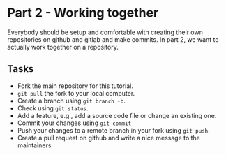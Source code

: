 # Part 2 - Working together

Everybody should be setup and comfortable with creating their own repositories on github and gitlab and make commits. In part 2, we want to actually work together
on a repository.

## Tasks

* Fork the main repository for this tutorial.
* `git pull` the fork to your local computer.
* Create a branch using `git branch -b`.
* Check using `git status`.
* Add a feature, e.g., add a source code file or change an existing one.
* Commit your changes using `git commit`
* Push your changes to a remote branch in your fork using `git push`.
* Create a pull request on github and write a nice message to the maintainers. 
